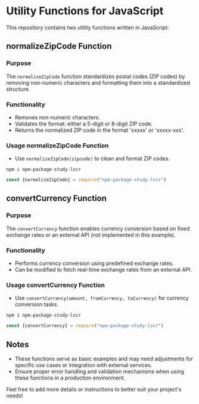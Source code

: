 # Utility Functions for JavaScript

This repository contains two utility functions written in JavaScript:

## normalizeZipCode Function

### Purpose
The `normalizeZipCode` function standardizes postal codes (ZIP codes) by removing non-numeric characters and formatting them into a standardized structure.

### Functionality
- Removes non-numeric characters.
- Validates the format: either a 5-digit or 8-digit ZIP code.
- Returns the normalized ZIP code in the format 'xxxxx' or 'xxxxx-xxx'.

### Usage normalizeZipCode Function
- Use `normalizeZipCode(zipcode)` to clean and format ZIP codes.

```shell
npm i npm-package-study-lscr
```

```js
const {normalizeZipCode} = require("npm-package-study-lscr")
```

## convertCurrency Function

### Purpose
The `convertCurrency` function enables currency conversion based on fixed exchange rates or an external API (not implemented in this example).


### Functionality
- Performs currency conversion using predefined exchange rates.
- Can be modified to fetch real-time exchange rates from an external API.

### Usage convertCurrency Function
- Use `convertCurrency(amount, fromCurrency, toCurrency)` for currency conversion tasks.

```shell
npm i npm-package-study-lscr
```

```js
const {convertCurrency} = require("npm-package-study-lscr")
```

## Notes
- These functions serve as basic examples and may need adjustments for specific use cases or integration with external services.
- Ensure proper error handling and validation mechanisms when using these functions in a production environment.

Feel free to add more details or instructions to better suit your project's needs!

